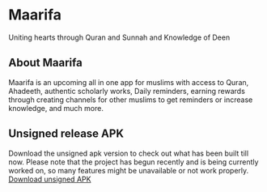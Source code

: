 # Maarifa

Uniting hearts through Quran and Sunnah and Knowledge of Deen

## About Maarifa

Maarifa is an upcoming all in one app for muslims with access to Quran, Ahadeeth, authentic scholarly works, Daily reminders, earning rewards through creating channels for other muslims to get reminders or increase knowledge, and much more. 


## Unsigned release APK
Download the unsigned apk version to check out what has been built till now. Please note that the project has begun recently and is being currently worked on, so many features might be unavailable or not work properly.  
[Download unsigned APK](https://github.com/LaibaIstkar/Maarifa/raw/main/app-release.apk)
